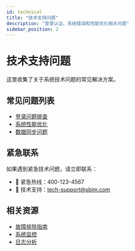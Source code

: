 ```yaml
---
id: technical
title: "技术支持问题"
description: "登录认证、系统错误和性能优化相关问题"
sidebar_position: 2
---
```


# 技术支持问题

这里收集了关于系统技术问题的常见解决方案。

## 常见问题列表

- [登录问题排查](./login-issues.md)
- [系统性能优化](./performance-optimization.md)
- [数据同步问题](./data-sync-issues.md)

## 紧急联系

如果遇到紧急技术问题，请立即联系：
- 🚨 紧急热线：400-123-4567
- 📧 技术支持：tech-support@sbim.com

## 相关资源

- [故障排除指南](../troubleshooting/)
- [系统监控](../../guides/monitoring.md)
- [日志分析](../../guides/log-analysis.md)
